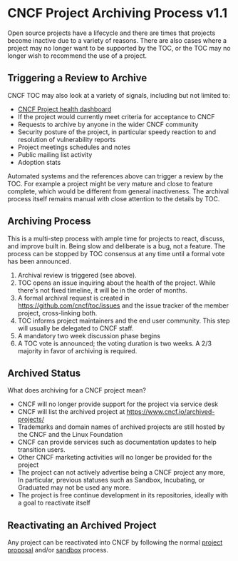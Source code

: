 # CNCF Project Archiving Process v1.1

Open source projects have a lifecycle and there are times that projects become inactive due to a variety of reasons. There are also cases where a project may no longer want to be supported by the TOC, or the TOC may no longer wish to recommend the use of a project.

## Triggering a Review to Archive 

CNCF TOC may also look at a variety of signals, including but not limited to:
* [CNCF Project health dashboard](https://projecthealth.cncf.io/)
* If the project would currently meet criteria for acceptance to CNCF
* Requests to archive by anyone in the wider CNCF community
* Security posture of the project, in particular speedy reaction to and resolution of vulnerability reports
* Project meetings schedules and notes
* Public mailing list activity
* Adoption stats

Automated systems and the references above can trigger a review by the TOC. For example a project might be very mature and close to feature complete, which would be different from general inactiveness. The archival process itself remains manual with close attention to the details by TOC.

## Archiving Process

This is a multi-step process with ample time for projects to react, discuss, and improve built in. Being slow and deliberate is a bug, not a feature. The process can be stopped by TOC consensus at any time until a formal vote has been announced.

1. Archival review is triggered (see above).
2. TOC opens an issue inquiring about the health of the project. While there's not fixed timeline, it will be in the order of months.
3. A formal archival request is created in https://github.com/cncf/toc/issues and the issue tracker of the member project, cross-linking both.
4. TOC informs project maintainers and the end user community. This step will usually be delegated to CNCF staff.
5. A mandatory two week discussion phase begins
6. A TOC vote is announced; the voting duration is two weeks. A 2/3 majority in favor of archiving is required.

## Archived Status

What does archiving for a CNCF project mean?

* CNCF will no longer provide support for the project via service desk
* CNCF will list the archived project at https://www.cncf.io/archived-projects/
* Trademarks and domain names of archived projects are still hosted by the CNCF and the Linux Foundation
* CNCF can provide services such as documentation updates to help transition users.
* Other CNCF marketing activities will no longer be provided for the project
* The project can not actively advertise being a CNCF project any more, In particular, previous statuses such as Sandbox, Incubating, or Graduated may not be used any more.
* The project is free continue development in its repositories, ideally with a goal to reactivate itself

## Reactivating an Archived Project

Any project can be reactivated into CNCF by following the normal [project proposal](https://github.com/cncf/toc/blob/main/process/project_proposals.md) and/or [sandbox](https://github.com/cncf/toc/blob/main/process/sandbox.md) process.
